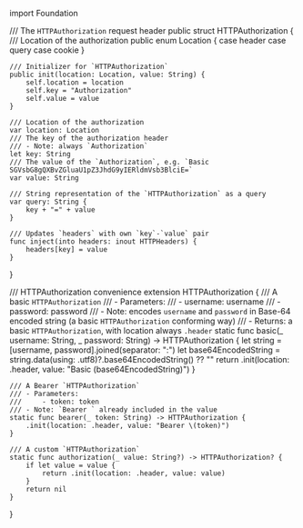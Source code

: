 import Foundation

/// The `HTTPAuthorization` request header
public struct HTTPAuthorization {
    /// Location of the authorization
    public enum Location {
        case header
        case query
        case cookie
    }
    
    /// Initializer for `HTTPAuthorization`
    public init(location: Location, value: String) {
        self.location = location
        self.key = "Authorization"
        self.value = value
    }
    
    /// Location of the authorization
    var location: Location
    /// The key of the authorization header
    /// - Note: always `Authorization`
    let key: String
    /// The value of the `Authorization`, e.g. `Basic SGVsbG8gQXBvZGluaU1pZ3JhdG9yIERldmVsb3BlciE=`
    var value: String
    
    /// String representation of the `HTTPAuthorization` as a query
    var query: String {
        key + "=" + value
    }
    
    /// Updates `headers` with own `key`-`value` pair
    func inject(into headers: inout HTTPHeaders) {
        headers[key] = value
    }
}

/// HTTPAuthorization convenience
extension HTTPAuthorization {
    /// A basic `HTTPAuthorization`
    /// - Parameters:
    ///     - username: username
    ///     - password: password
    /// - Note: encodes `username` and `password` in Base-64 encoded string (a basic `HTTPAuthorization` conforming way)
    /// - Returns: a basic `HTTPAuthorization`, with location always `.header`
    static func basic(_ username: String, _ password: String) -> HTTPAuthorization {
        let string = [username, password].joined(separator: ":")
        let base64EncodedString = string.data(using: .utf8)?.base64EncodedString() ?? ""
        return .init(location: .header, value: "Basic \(base64EncodedString)")
    }
    
    /// A Bearer `HTTPAuthorization`
    /// - Parameters:
    ///     - token: token
    /// - Note: `Bearer ` already included in the value
    static func bearer(_ token: String) -> HTTPAuthorization {
        .init(location: .header, value: "Bearer \(token)")
    }
    
    /// A custom `HTTPAuthorization`
    static func authorization(_ value: String?) -> HTTPAuthorization? {
        if let value = value {
            return .init(location: .header, value: value)
        }
        return nil
    }
}
